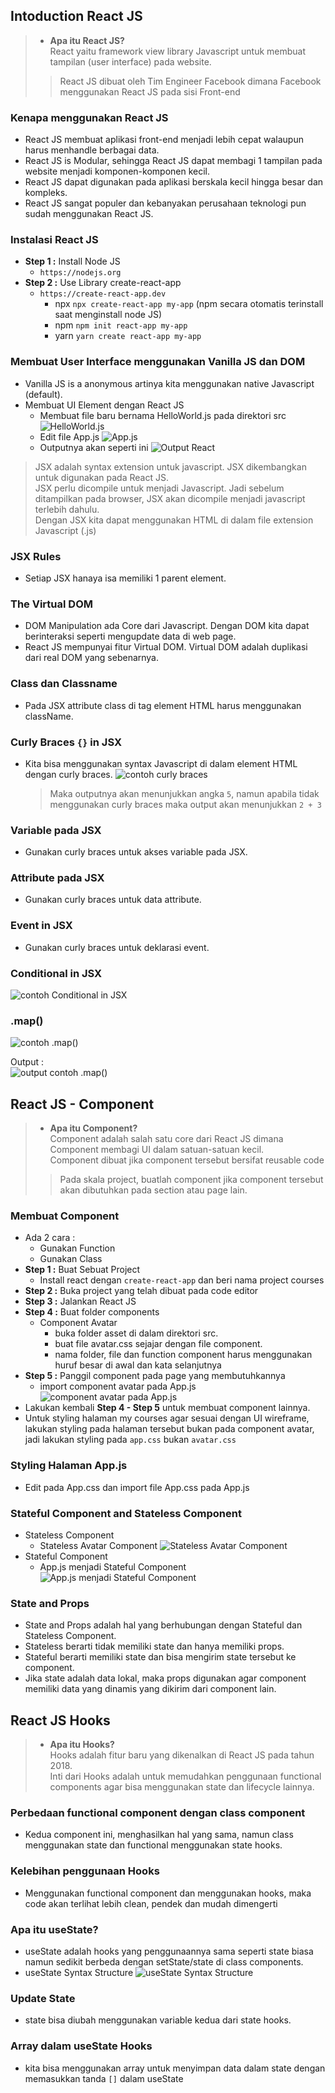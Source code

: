 ## Intoduction React JS
> * __Apa itu React JS?__ </br>
> React yaitu framework view library Javascript untuk membuat tampilan (user interface) pada website. </br>
> > React JS dibuat oleh Tim Engineer Facebook dimana Facebook menggunakan React JS pada sisi Front-end </br>

### Kenapa menggunakan React JS
* React JS membuat aplikasi front-end menjadi lebih cepat walaupun harus menhandle berbagai data.
* React JS is Modular, sehingga React JS dapat membagi 1 tampilan pada website menjadi komponen-komponen kecil. 
* React JS dapat digunakan pada aplikasi berskala kecil hingga besar dan kompleks.
* React JS sangat populer dan kebanyakan perusahaan teknologi pun sudah menggunakan React JS.

### Instalasi React JS
* __Step 1 :__ Install Node JS
  - `https://nodejs.org`
* __Step 2 :__ Use Library create-react-app
  - `https://create-react-app.dev`
    + npx `npx create-react-app my-app` (npm secara otomatis terinstall saat menginstall node JS)
    + npm `npm init react-app my-app`
    + yarn `yarn create react-app my-app`
    
### Membuat User Interface menggunakan Vanilla JS dan DOM
* Vanilla JS is a anonymous artinya kita menggunakan native Javascript (default).
* Membuat UI Element dengan React JS
  + Membuat file baru bernama HelloWorld.js pada direktori src
  ![HelloWorld.js](img/Helloworldjs.jpg)
  + Edit file App.js
  ![App.js](img/appjs.jpg)
  + Outputnya akan seperti ini
  ![Output React](img/OutputReact.jpg)
  
  
> JSX adalah syntax extension untuk javascript. JSX dikembangkan untuk digunakan pada React JS. </br>
> JSX perlu dicompile untuk menjadi Javascript. Jadi sebelum ditampilkan pada browser, JSX akan dicompile menjadi javascript terlebih dahulu. </br>
> Dengan JSX kita dapat menggunakan HTML di dalam file extension Javascript (.js) </br>

### JSX Rules
* Setiap JSX hanaya isa memiliki 1 parent element.

### The Virtual DOM
* DOM Manipulation ada Core dari Javascript. Dengan DOM kita dapat berinteraksi seperti mengupdate data di web page.
* React JS mempunyai fitur Virtual DOM. Virtual DOM adalah duplikasi dari real DOM yang sebenarnya.

### Class dan Classname
* Pada JSX attribute class di tag element HTML harus menggunakan className.

### Curly Braces `{}` in JSX
* Kita bisa menggunakan syntax Javascript di dalam element HTML dengan curly braces.
![contoh curly braces](img/contohcurlybraces.jpg)
  > Maka outputnya akan menunjukkan angka `5`, namun apabila tidak menggunakan curly braces maka output akan menunjukkan `2 + 3`

### Variable pada JSX
* Gunakan curly braces untuk akses variable pada JSX.

### Attribute pada JSX
* Gunakan curly braces untuk data attribute.

### Event in JSX
* Gunakan curly braces untuk deklarasi event.

### Conditional in JSX
![contoh Conditional in JSX](img/ContohConditionalinJSX.jpg)

### .map()
![contoh .map()](img/map().jpg)

Output : </br>
![output contoh .map()](img/outputmap().jpg)

## React JS - Component
> * __Apa itu Component?__ </br>
> Component adalah salah satu core dari React JS dimana Component membagi UI dalam satuan-satuan kecil. </br>
> Component dibuat jika component tersebut bersifat reusable code </br>
> > Pada skala project, buatlah component jika component tersebut akan dibutuhkan pada section atau page lain. </br>

### Membuat Component
* Ada 2 cara :
  - Gunakan Function
  - Gunakan Class
* __Step 1 :__ Buat Sebuat Project
  - Install react dengan `create-react-app` dan beri nama project courses
* __Step 2 :__ Buka project yang telah dibuat pada code editor
* __Step 3 :__ Jalankan React JS
* __Step 4 :__ Buat folder components
  - Component Avatar
    + buka folder asset di dalam direktori src.
    + buat file avatar.css sejajar dengan file component.
    + nama folder, file dan function component harus menggunakan huruf besar di awal dan kata selanjutnya
* __Step 5 :__ Panggil component pada page yang membutuhkannya
  - import component avatar pada App.js 
  ![component avatar pada App.js ](img/componentavatarpadaAppjs.jpg)
* Lakukan kembali __Step 4 - Step 5__ untuk membuat component lainnya.
* Untuk styling halaman my courses agar sesuai dengan UI wireframe, lakukan styling pada halaman tersebut bukan pada component avatar, jadi lakukan styling pada `app.css` bukan `avatar.css`

### Styling Halaman App.js
* Edit pada App.css dan import file App.css pada App.js

### Stateful Component and Stateless Component
* Stateless Component
  - Stateless Avatar Component
  ![Stateless Avatar Component](img/StatelessAvatarComponent.jpg)
* Stateful Component
  - App.js menjadi Stateful Component
  ![App.js menjadi Stateful Component](img/AppjsmenjadiStatefulComponent.jpg)
  
### State and Props  
* State and Props adalah hal yang berhubungan dengan Stateful dan Stateless Component.
* Stateless berarti tidak memiliki state dan hanya memiliki props.
* Stateful berarti memiliki state dan bisa mengirim state tersebut ke component.
* Jika state adalah data lokal, maka props digunakan agar component memiliki data yang dinamis yang dikirim dari component lain.

## React JS Hooks
> * __Apa itu Hooks?__ </br>
> Hooks adalah fitur baru yang dikenalkan di React JS pada tahun 2018. </br>
> Inti dari Hooks adalah untuk memudahkan penggunaan functional components agar bisa menggunakan state dan lifecycle lainnya. </br>

### Perbedaan functional component dengan class component
* Kedua component ini, menghasilkan hal yang sama, namun class menggunakan state dan functional menggunakan state hooks.

### Kelebihan penggunaan Hooks
* Menggunakan functional component dan menggunakan hooks, maka code akan terlihat lebih clean, pendek dan mudah dimengerti

### Apa itu useState?
* useState adalah hooks yang penggunaannya sama seperti state biasa namun sedikit berbeda dengan setState/state di class components.
* useState Syntax Structure
  ![useState Syntax Structure](img/useStateSyntaxStructure.jpg)

### Update State
* state bisa diubah menggunakan variable kedua dari state hooks.

### Array dalam useState Hooks 
* kita bisa menggunakan array untuk menyimpan data dalam state dengan memasukkan tanda `[]` dalam useState

